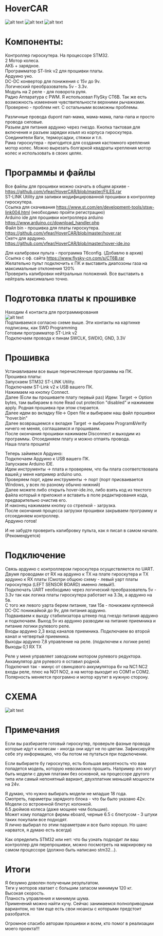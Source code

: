 # HoverCAR
![alt text](https://user-images.githubusercontent.com/12184628/62218561-60714800-b3b5-11e9-8184-1faa804bc68f.GIF)
![alt text](https://user-images.githubusercontent.com/12184628/62218568-6404cf00-b3b5-11e9-97c1-1cb046346676.GIF)
![alt text](https://user-images.githubusercontent.com/12184628/62214088-02d8fd80-b3ad-11e9-8853-05cbcfa491de.JPG)
# Компоненты:

Контроллер гироскутера. На процессоре STM32.  
2 Мотор колеса.  
АКБ + зарядное.  
Программатор ST-link v2 для прошивки платы.  
Ардуино уно.  
DC-DC конвертор для понижения с 15v до 9v.  
Логический преобразователь 5v - 3.3v.  
Модуль на 2 реле - для поворота руля.  
Радио Аппаратура с PWM. Я использовал FlySky CT6B. Так же есть возможность изменения чувствительности верхними рычажками. Проверено - проблем нет. С остальными возможны проблемы.  

Различные провода dupont пап-мама, мама-мама, папа-папа и просто провода силовые.  
Разьем для питания ардуино через гнездо.
Кнопка тактовая для включения и разъем зарядки изъял из корпуса гироскутера.  
Соединители Ваги, термоусадки, стяжки и т.п.  
Рама гироскутера - пригодится для создания кастомного крепления мотор колес. Можно вырезать болгаркой квадраты крепления мотор колес и использовать в своих целях.  

# Программы и файлы
Все файлы для прошивки можно скачать в общем архиве - https://github.com/vfear/HoverCAR/blob/master/FILES.rar  
ST-LINK Utility для заливки модифицированной прошивки в контроллер гироскутера.  
Ссылка для скачивания https://www.st.com/en/development-tools/stsw-link004.html (необходимо пройти регистрацию)  
Arduino ide для прошивки контроллера arduino https://www.arduino.cc/download_handler.php  
Файл bin - прошивка для платы гироскутера. https://github.com/vfear/HoverCAR/blob/master/hover.rar  
Скетч для ардуино. https://github.com/vfear/HoverCAR/blob/master/hover-ide.ino  

Для калибровки пульта - программа T6config. (Добавлю в архив)  
Ссылка с оф. сайта https://www.flysky-cn.com/s/CT6B.rar  
Желательно пульт подключить к ПК и выставить диапозоны газа на максимальные отклонения 120%  
Проверить калибровки нейтральных положений. Все выставить в нейтраль максимально точно.  
  
# Подготовка платы к прошивке
 
Находим 4 контакта для программирования  
![alt text](https://user-images.githubusercontent.com/12184628/62279402-b0521c80-b452-11e9-91b6-ad3b4ea77c9f.jpg)  
Подпаиваемся согласно схеме выше. Эти контакты на картинке подписаны, как SWD Programming  
Готовим программатор ST-Link v2  
Подключаем провода к пинам SWCLK, SWDIO, GND, 3.3V  

# Прошивка

Устанавливаем все выше перечисленные программы на ПК.  
Прошивка платы:  
Запускаем STM32 ST-LINK Utility.  
Подключаем ST-Link v2 к USB вашего ПК.  
Нажимаем на кнопку Connect.  
Далее (Если вы прошиваете плату первый раз) Идем: Target -> Option bytes, там выбираем в поле Read out protection "disabled" и нажимаем apply. Родная прошивка при этом стирается.  
Далее идем во вкладку file-> Open file и выбираем наш файл прошивки "hover.bin"  
Далее возвращаемся к вкладке Target -> выбираем Program&Verify ничего не меняя, соглашаемся и прошиваем.  
После окончания прошивки нажимаем Disconnect и выходим из программы. Отсоединяем плату и можно отпаять провода.  
Наша плата прошита!  

Теперь займемся Ардуино:  
Подключаем Ардуино к USB вашего ПК.  
Запускаем Arduino IDE.  
Идем инструменты -> плата и проверяем, что бы плата соответствовала вашей,у меня например arduino uno.  
Проверяем порт, идем инструменты -> порт (порт присваивается Windows, у всех по разному обычно нижний)  
Далее можете либо открыть hover-ide.ino, либо взять код из текстого файла который я приложил и вставить в поле редактирования кода, предварительно очистив его.  
И наконец нажимаем кнопку со стрелкой - загрузка.  
После окончания процесса загрузки прошивки закрываем программу и отсоединяем контроллер.  
Ардуино готов!  

И не забудте проверить калибровку пульта, как я писал в самом начале. (Рекомендуется)  

# Подключение

Связь ардуино с контроллером гироскутера осуществляется по UART.  
Двумя проводами от RX на ардуино к TX на плате гироскутера и TX ардуино к RX платы (Смотри общюю схему - левый уарт платы гироскутера (LEFT SENSOR BOARD) именно левый!).  
Подключать UART необходимо через логический преобразователь 5v - 3.3v так как логика платы гироскутера работает на 3.3в, а ардуино на 5в.  
С того же левого уарта берем питание, там 15в - понижаем купленной DC-DC понижайкой до 9v, для питания ардуино.  
Подваиваем к выхду стабилизатора штекер под гнездо питания ардуино и подключаем.
Выход 5v из ардуино разводим на питание приемника и питание логики рулевого реле.  
Входы ардуино 2,3 вход каналов приемника. Подключаем во второй канал и четвертый приемника.  
Выходы ардуино 7,8 управление на реле. (подключем к логике реле)
Выходы 0,1 RX TX

Реле у меня управляет заводским мотором рулевого редуктора.   
Аккамулятор для рулевого я оставил родной.   
Подключил так - минус от свинцового аккумулятора 6v на NC1 NC2 входы реле, плюс на NO1 NO2, а на мотор выходит из COM1 и COM2.  
Полярность меняется програмно и мотор крутит в нужную сторону.  
# СХЕМА
![alt text](https://user-images.githubusercontent.com/12184628/62285827-193f9180-b45f-11e9-889a-c86e35f25e6d.jpeg)

# Примечания

Если вы разбираете готовый гироскутер, проверьте фазные провода которые идут к колесам - иногда они идут не по цветам.   Зафиксируйте себе эту информацию, что бы потом не путаться при подключении.  

Если выбираете бу гироскутер, есть большая вероятность что вам попадется модель, которую невозможно прошить. Например это могут быть модели с двумя платами без основной, на процессоре другого типа или самый непонятный вариант, двухплатник меньшей мощности на 24v.  

Я думаю, что нужно выбирать модели не младше 18 года.  
Смотреть, параметры зарядного блока - что бы было указано 42v.  
Модели со встроенной блютус колонкой.  
6.5 дюймов колеса (даже мощнее чем большие).  
Может кому попадется фирмы eboard, черные 6.5 с блютусом - 3 штуки таких покупали все подходят.  
Я лично выбирал по этим параметрам и все было хорошо. Но шанс нарватся, я думаю есть всегда) 

Как определить STM32 или нет: что бы узнать подходит ли ваш контроллер для перепрошивки, можно посмотреть на маркировку на самом процессоре (должно быть написано stm32...). 


# Итоги

Я безумно доволен полученым результатом.  
Тяги у моторов хватает с большим запасом минимум 120 кг.   
Высокая скорость.   
Планость управления и минимум шума.   
Применений можно найти кучу. 
Сейчас занимаемся полноприводным вариантом, но там еще есть свои нюансы с которыми предстоит разобратся.

Огромное спасибо авторам прошивки и всем, кто помог в реализации моего проекта!!!



